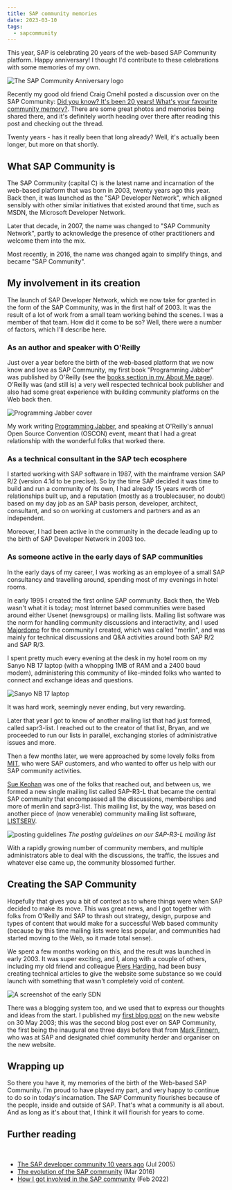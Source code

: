 ```yaml
---
title: SAP community memories
date: 2023-03-10
tags:
  - sapcommunity
---
```


This year, SAP is celebrating 20 years of the web-based SAP Community platform. Happy anniversary! I thought I'd contribute to these celebrations with some memories of my own.

![The SAP Community Anniversary logo](/images/2023/03/sap-community-anniversary.png)

Recently my good old friend Craig Cmehil posted a discussion over on the SAP Community: [Did you know? It's been 20 years! What's your favourite community memory?](https://groups.community.sap.com/t5/coffee-corner-discussions/did-you-know-it-s-been-20-years-what-s-your-favourite-community/m-p/220754). There are some great photos and memories being shared there, and it's definitely worth heading over there after reading this post and checking out the thread. 

Twenty years - has it really been that long already? Well, it's actually been longer, but more on that shortly.

## What SAP Community is

The SAP Community (capital C) is the latest name and incarnation of the web-based platform that was born in 2003, twenty years ago this year. Back then, it was launched as the "SAP Developer Network", which aligned sensibly with other similar initiatives that existed around that time, such as MSDN, the Microsoft Developer Network. 

Later that decade, in 2007, the name was changed to "SAP Community Network", partly to acknowledge the presence of other practitioners and welcome them into the mix. 

Most recently, in 2016, the name was changed again to simplify things, and became "SAP Community". 

## My involvement in its creation

The launch of SAP Developer Network, which we now take for granted in the form of the SAP Community, was in the first half of 2003. It was the result of a lot of work from a small team working behind the scenes. I was a member of that team. How did it come to be so? Well, there were a number of factors, which I'll describe here.

### As an author and speaker with O'Reilly

Just over a year before the birth of the web-based platform that we now know and love as SAP Community, my first book "Programming Jabber" was published by O'Reilly (see the [books section in my About Me page](https://qmacro.org/about/#books)). O'Reilly was (and still is) a very well respected technical book publisher and also had some great experience with building community platforms on the Web back then. 

![Programming Jabber cover](/images/books/programmingjabber.png)

My work writing [Programming Jabber](https://www.oreilly.com/library/view/programming-jabber/0596002025/), and speaking at O'Reilly's annual Open Source Convention (OSCON) event, meant that I had a great relationship with the wonderful folks that worked there. 

### As a technical consultant in the SAP tech ecosphere

I started working with SAP software in 1987, with the mainframe version SAP R/2 (version 4.1d to be precise). So by the time SAP decided it was time to build and run a community of its own, I had already 15 years worth of relationships built up, and a reputation (mostly as a troublecauser, no doubt) based on my day job as an SAP basis person, developer, architect, consultant, and so on working at customers and partners and as an independent. 

Moreover, I had been active in the community in the decade leading up to the birth of SAP Developer Network in 2003 too.

### As someone active in the early days of SAP communities

In the early days of my career, I was working as an employee of a small SAP consultancy and travelling around, spending most of my evenings in hotel rooms. 

In early 1995 I created the first online SAP community. Back then, the Web wasn't what it is today; most Internet based communities were based around either Usenet (newsgroups) or mailing lists. Mailing list software was the norm for handling community discussions and interactivity, and I used [Majordomo](https://en.wikipedia.org/wiki/Majordomo_(software)) for the community I created, which was called "merlin", and was mainly for technical discussions and Q&A activities around both SAP R/2 and SAP R/3. 

I spent pretty much every evening at the desk in my hotel room on my Sanyo NB 17 laptop (with a whopping 1MB of RAM and a 2400 baud modem), administering this community of like-minded folks who wanted to connect and exchange ideas and questions. 

![Sanyo NB 17 laptop](/images/2023/03/sanyo-nb-17.png)

It was hard work, seemingly never ending, but very rewarding. 

Later that year I got to know of another mailing list that had just formed, called sapr3-list. I reached out to the creator of that list, Bryan, and we proceeded to run our lists in parallel, exchanging stories of administrative issues and more. 

Then a few months later, we were approached by some lovely folks from [MIT](https://www.mit.edu/), who were SAP customers, and who wanted to offer us help with our SAP community activities. 

[Sue Keohan](https://people.sap.com/susan.keohan) was one of the folks that reached out, and between us, we formed a new single mailing list called SAP-R3-L that became the central SAP community that encompassed all the discussions, memberships and more of merlin and sapr3-list. This mailing list, by the way, was based on another piece of (now venerable) community mailing list software, [LISTSERV](https://en.wikipedia.org/wiki/LISTSERV). 

![posting guidelines](/images/2023/03/posting-guidelines.png)
_The posting guidelines on our SAP-R3-L mailing list_

With a rapidly growing number of community members, and multiple administrators able to deal with the discussions, the traffic, the issues and whatever else came up, the community blossomed further. 

## Creating the SAP Community

Hopefully that gives you a bit of context as to where things were when SAP decided to make its move. This was great news, and I got together with folks from O'Reilly and SAP to thrash out strategy, design, purpose and types of content that would make for a successful Web based community (because by this time mailing lists were less popular, and communities had started moving to the Web, so it made total sense).

We spent a few months working on this, and the result was launched in early 2003. It was super exciting, and I, along with a couple of others, including my old friend and colleague [Piers Harding](https://www.skatelescope.nz/piers-harding/), had been busy creating technical articles to give the website some substance so we could launch with something that wasn't completely void of content. 

![A screenshot of the early SDN](/images/2023/03/sdn-screenshot.png)

There was a blogging system too, and we used that to express our thoughts and ideas from the start. I published my [first blog post](https://blogs.sap.com/2003/05/30/the-sapmysql-partnership/) on the new website on 30 May 2003; this was the second blog post ever on SAP Community, the first being the inaugural one three days before that from [Mark Finnern](https://finnern.com/), who was at SAP and designated chief community herder and organiser on the new website.

## Wrapping up

So there you have it, my memories of the birth of the Web-based SAP Community. I'm proud to have played my part, and very happy to continue to do so in today's incarnation. The SAP Community flourishes because of the people, inside and outside of SAP. That's what a community is all about. And as long as it's about that, I think it will flourish for years to come. 

## Further reading

<br/>

* [The SAP developer community 10 years ago](https://blogs.sap.com/2005/07/04/the-sap-developer-community-10-years-ago/) (Jul 2005)
* [The evolution of the SAP community](https://qmacro.org/blog/posts/2016/03/10/the-evolution-of-the-sap-community/) (Mar 2016)
* [How I got involved in the SAP community](https://qmacro.org/blog/posts/2022/02/09/how-i-got-involved-in-the-sap-community) (Feb 2022)
